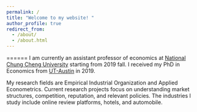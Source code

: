 ```yaml
---
permalink: /
title: "Welcome to my website! "
author_profile: true
redirect_from: 
  - /about/
  - /about.html
--- 
```

======
I am currently an  assistant professor of economics at <a href="https://www.ccu.edu.tw/">National Chung Cheng University</a> starting from 2019 fall. I received my PhD in Economics from <a href="https://liberalarts.utexas.edu/economics/">UT-Austin</a> in 2019. 

My research fields are Empirical Industrial Organization and Applied Econometrics. Current research projects focus on understanding market structures, competition, reputation, and relevant policies. The industries I study include online review platforms, hotels, and automobile. 
 
